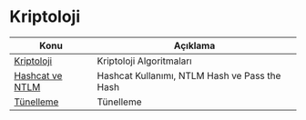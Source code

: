 # Kriptoloji

Konu | Açıklama
---- | -----------
[Kriptoloji](00-Kriptoloji.md) | Kriptoloji Algoritmaları
[Hashcat ve NTLM](01-Hashcat-ve-NTLM.md) | Hashcat Kullanımı, NTLM Hash ve Pass the Hash
[Tünelleme](03-tünelleme.md) | Tünelleme
